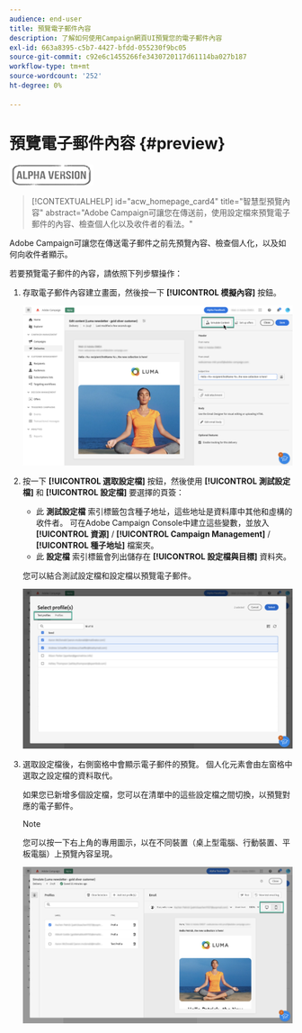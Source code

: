 ```yaml
---
audience: end-user
title: 預覽電子郵件內容
description: 了解如何使用Campaign網頁UI預覽您的電子郵件內容
exl-id: 663a8395-c5b7-4427-bfdd-055230f9bc05
source-git-commit: c92e6c1455266fe3430720117d61114ba027b187
workflow-type: tm+mt
source-wordcount: '252'
ht-degree: 0%

---
```


# 預覽電子郵件內容 {#preview}

![](../assets/do-not-localize/badge.png)

>[!CONTEXTUALHELP]
>id="acw_homepage_card4"
>title="智慧型預覽內容"
>abstract="Adobe Campaign可讓您在傳送前，使用設定檔來預覽電子郵件的內容、檢查個人化以及收件者的看法。"

Adobe Campaign可讓您在傳送電子郵件之前先預覽內容、檢查個人化，以及如何向收件者顯示。

若要預覽電子郵件的內容，請依照下列步驟操作：

1. 存取電子郵件內容建立畫面，然後按一下 **[!UICONTROL 模擬內容]** 按鈕。

   ![](assets/simulate.png)

1. 按一下 **[!UICONTROL 選取設定檔]** 按鈕，然後使用 **[!UICONTROL 測試設定檔]** 和 **[!UICONTROL 設定檔]** 要選擇的頁簽：

   * 此 **測試設定檔** 索引標籤包含種子地址，這些地址是資料庫中其他和虛構的收件者。 可在Adobe Campaign Console中建立這些變數，並放入 **[!UICONTROL 資源]** / **[!UICONTROL Campaign Management]** / **[!UICONTROL 種子地址]** 檔案夾。
   * 此 **設定檔** 索引標籤會列出儲存在 **[!UICONTROL 設定檔與目標]** 資料夾。

   您可以結合測試設定檔和設定檔以預覽電子郵件。

   ![](assets/preview-profile.png)

1. 選取設定檔後，右側窗格中會顯示電子郵件的預覽。 個人化元素會由左窗格中選取之設定檔的資料取代。

   如果您已新增多個設定檔，您可以在清單中的這些設定檔之間切換，以預覽對應的電子郵件。

   >[!NOTE]
   >
   >您可以按一下右上角的專用圖示，以在不同裝置（桌上型電腦、行動裝置、平板電腦）上預覽內容呈現。

   ![](assets/preview.png)


